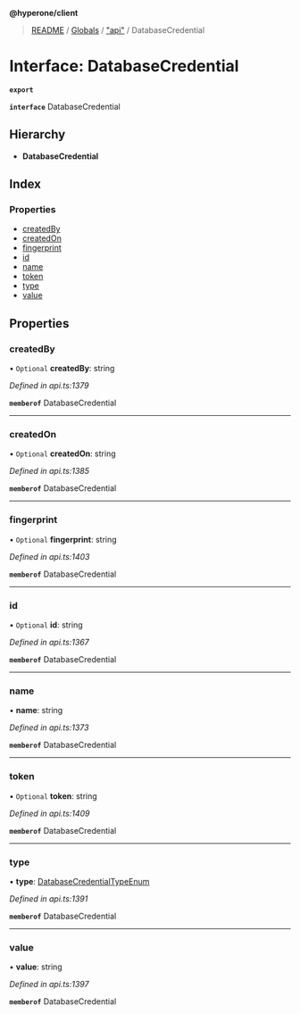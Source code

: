 **@hyperone/client**

> [README](../README.md) / [Globals](../globals.md) / ["api"](../modules/_api_.md) / DatabaseCredential

# Interface: DatabaseCredential

**`export`** 

**`interface`** DatabaseCredential

## Hierarchy

* **DatabaseCredential**

## Index

### Properties

* [createdBy](_api_.databasecredential.md#createdby)
* [createdOn](_api_.databasecredential.md#createdon)
* [fingerprint](_api_.databasecredential.md#fingerprint)
* [id](_api_.databasecredential.md#id)
* [name](_api_.databasecredential.md#name)
* [token](_api_.databasecredential.md#token)
* [type](_api_.databasecredential.md#type)
* [value](_api_.databasecredential.md#value)

## Properties

### createdBy

• `Optional` **createdBy**: string

*Defined in api.ts:1379*

**`memberof`** DatabaseCredential

___

### createdOn

• `Optional` **createdOn**: string

*Defined in api.ts:1385*

**`memberof`** DatabaseCredential

___

### fingerprint

• `Optional` **fingerprint**: string

*Defined in api.ts:1403*

**`memberof`** DatabaseCredential

___

### id

• `Optional` **id**: string

*Defined in api.ts:1367*

**`memberof`** DatabaseCredential

___

### name

•  **name**: string

*Defined in api.ts:1373*

**`memberof`** DatabaseCredential

___

### token

• `Optional` **token**: string

*Defined in api.ts:1409*

**`memberof`** DatabaseCredential

___

### type

•  **type**: [DatabaseCredentialTypeEnum](../enums/_api_.databasecredentialtypeenum.md)

*Defined in api.ts:1391*

**`memberof`** DatabaseCredential

___

### value

•  **value**: string

*Defined in api.ts:1397*

**`memberof`** DatabaseCredential
